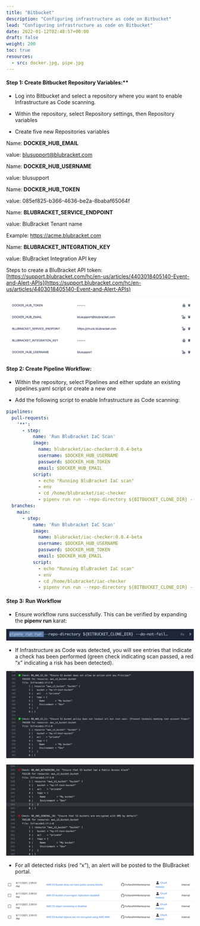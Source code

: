 ```yaml
---
title: "Bitbucket"
description: "Configuring infrastructure as code on Bitbucket"
lead: "Configuring infrastructure as code on Bitbucket"
date: 2022-01-12T02:48:57+00:00
draft: false
weight: 200
toc: true
resources:
  - src: docker.jpg, pipe.jpg
---
```


#### Step 1: Create Bitbucket Repository Variables:**

* Log into Bitbucket and select a repository where you want to enable Infrastructure as Code scanning.

* Within the repository, select Repository settings, then Repository variables

* Create five new Repositories variables

Name: **DOCKER_HUB_EMAIL**

value: blusupport@blubracket.com

Name: **DOCKER_HUB_USERNAME**

value: blusupport

Name: **DOCKER_HUB_TOKEN**

value: 085ef825-b366-4636-be2a-8babaf65064f

Name: **BLUBRACKET_SERVICE_ENDPOINT**

value: BluBracket Tenant name

Example: https://acme.blubracket.com

Name: **BLUBRACKET_INTEGRATION_KEY**

value: BluBracket Integration API key

Steps to create a BluBracket API token:
[https://support.blubracket.com/hc/en-us/articles/4403018405140-Event-and-Alert-APIs](https://support.blubracket.com/hc/en-us/articles/4403018405140-Event-and-Alert-APIs)

![docker](docker.jpg)

#### Step 2: Create Pipeline Workflow:

* Within the repository, select Pipelines and either update an existing pipelines.yaml script or create a new one

* Add the following script to enable Infrastructure as Code scanning:

```yaml
pipelines:
  pull-requests:
    '**':
      - step:
          name: 'Run BluBracket IaC Scan'
          image:
            name: blubracket/iac-checker:0.0.4-beta
            username: $DOCKER_HUB_USERNAME
            password: $DOCKER_HUB_TOKEN
            email: $DOCKER_HUB_EMAIL
          script:
            - echo "Running BluBracket IaC scan"
            - env
            - cd /home/blubracket/iac-checker
            - pipenv run run --repo-directory ${BITBUCKET_CLONE_DIR} --source-branch ${BITBUCKET_BRANCH} -target-branch ${BITBUCKET_PR_DESTINATION_BRANCH} --do-not-fail-on-misconfigurations
  branches:
    main:
      - step:
          name: 'Run Blubracket IaC Scan'
          image:
            name: blubracket/iac-checker:0.0.4-beta
            username: $DOCKER_HUB_USERNAME
            password: $DOCKER_HUB_TOKEN
            email: $DOCKER_HUB_EMAIL
          script:
            - echo "Running BluBracket IaC scan"
            - env
            - cd /home/blubracket/iac-checker
            - pipenv run run --repo-directory ${BITBUCKET_CLONE_DIR} --do-not-fail-on-misconfigurations --source-branch ${BITBUCKET_BRANCH}
```

#### Step 3: Run Workflow

* Ensure workflow runs successfully.   This can be verified by expanding the **pipenv run**  karat:

![pipe](pipe.jpg)

* If Infrastructure as Code was detected, you will see entries that indicate a check has been performed (green check indicating scan passed, a red “x” indicating a risk has been detected).

![checker1](checker1.jpg)

![checker2](checker2.jpg)

* For all detected risks (red “x”), an alert will be posted to the BluBracket portal.

![checker3](checker3.jpg)

